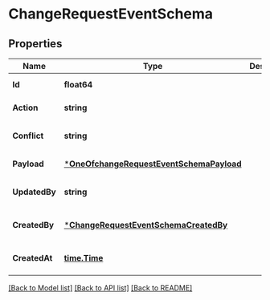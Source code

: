 # ChangeRequestEventSchema

## Properties
Name | Type | Description | Notes
------------ | ------------- | ------------- | -------------
**Id** | **float64** |  | [default to null]
**Action** | **string** |  | [default to null]
**Conflict** | **string** |  | [optional] [default to null]
**Payload** | [***OneOfchangeRequestEventSchemaPayload**](OneOfchangeRequestEventSchemaPayload.md) |  | [default to null]
**UpdatedBy** | **string** |  | [optional] [default to null]
**CreatedBy** | [***ChangeRequestEventSchemaCreatedBy**](changeRequestEventSchema_createdBy.md) |  | [optional] [default to null]
**CreatedAt** | [**time.Time**](time.Time.md) |  | [optional] [default to null]

[[Back to Model list]](../README.md#documentation-for-models) [[Back to API list]](../README.md#documentation-for-api-endpoints) [[Back to README]](../README.md)

